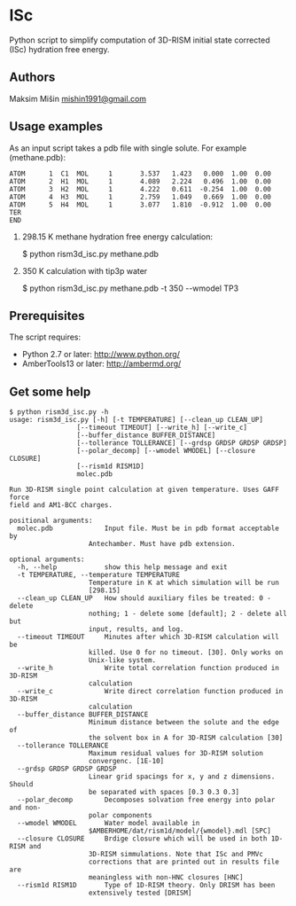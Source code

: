 ISc
===

Python script to simplify computation of 3D-RISM initial state corrected (ISc) hydration free energy.

Authors
-------
Maksim Mišin <mishin1991@gmail.com>

Usage examples
--------------

As an input script takes a pdb file with single solute. For example (methane.pdb):
```text
ATOM      1  C1  MOL     1       3.537   1.423   0.000  1.00  0.00
ATOM      2  H1  MOL     1       4.089   2.224   0.496  1.00  0.00
ATOM      3  H2  MOL     1       4.222   0.611  -0.254  1.00  0.00
ATOM      4  H3  MOL     1       2.759   1.049   0.669  1.00  0.00
ATOM      5  H4  MOL     1       3.077   1.810  -0.912  1.00  0.00
TER
END
```

1) 298.15 K methane hydration free energy calculation:

	$ python rism3d_isc.py methane.pdb

2) 350 K calculation with tip3p water
	
	$ python rism3d_isc.py methane.pdb -t 350 --wmodel TP3

Prerequisites
-------------

The script requires:

* Python 2.7 or later: http://www.python.org/
* AmberTools13 or later: http://ambermd.org/


Get some help
-------------

    $ python rism3d_isc.py -h
	usage: rism3d_isc.py [-h] [-t TEMPERATURE] [--clean_up CLEAN_UP]
		             [--timeout TIMEOUT] [--write_h] [--write_c]
		             [--buffer_distance BUFFER_DISTANCE]
		             [--tollerance TOLLERANCE] [--grdsp GRDSP GRDSP GRDSP]
		             [--polar_decomp] [--wmodel WMODEL] [--closure CLOSURE]
		             [--rism1d RISM1D]
		             molec.pdb

	Run 3D-RISM single point calculation at given temperature. Uses GAFF force
	field and AM1-BCC charges.

	positional arguments:
	  molec.pdb             Input file. Must be in pdb format acceptable by
		                Antechamber. Must have pdb extension.

	optional arguments:
	  -h, --help            show this help message and exit
	  -t TEMPERATURE, --temperature TEMPERATURE
		                Temperature in K at which simulation will be run
		                [298.15]
	  --clean_up CLEAN_UP   How should auxiliary files be treated: 0 - delete
		                nothing; 1 - delete some [default]; 2 - delete all but
		                input, results, and log.
	  --timeout TIMEOUT     Minutes after which 3D-RISM calculation will be
		                killed. Use 0 for no timeout. [30]. Only works on
		                Unix-like system.
	  --write_h             Write total correlation function produced in 3D-RISM
		                calculation
	  --write_c             Write direct correlation function produced in 3D-RISM
		                calculation
	  --buffer_distance BUFFER_DISTANCE
		                Minimum distance between the solute and the edge of
		                the solvent box in A for 3D-RISM calculation [30]
	  --tollerance TOLLERANCE
		                Maximum residual values for 3D-RISM solution
		                convergenc. [1E-10]
	  --grdsp GRDSP GRDSP GRDSP
		                Linear grid spacings for x, y and z dimensions. Should
		                be separated with spaces [0.3 0.3 0.3]
	  --polar_decomp        Decomposes solvation free energy into polar and non-
		                polar components
	  --wmodel WMODEL       Water model available in
		                $AMBERHOME/dat/rism1d/model/{wmodel}.mdl [SPC]
	  --closure CLOSURE     Brdige closure which will be used in both 1D-RISM and
		                3D-RISM simmulations. Note that ISc and PMVc
		                corrections that are printed out in results file are
		                meaningless with non-HNC closures [HNC]
	  --rism1d RISM1D       Type of 1D-RISM theory. Only DRISM has been
		                extensively tested [DRISM]





